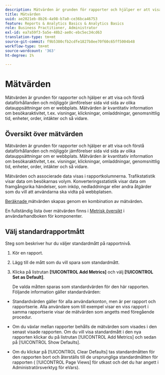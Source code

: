 ```yaml
---
description: Mätvärden är grunden för rapporter och hjälper er att visa och förstå dataförhållanden och möjliggör jämförelser sida vid sida av olika datauppsättningar om er webbplats. Mätvärden är kvantitativ information om besökaraktivitet, t.ex. visningar, klickningar, omladdningar, genomsnittlig tid, enheter, order, intäkter och så vidare.
title: Mätvärden
uuid: ae2021eb-8b26-4a98-b7a0-ce36bca46753
feature: Reports & Analytics Basics & Analytics Basics
role: Business Practitioner, Administrator
exl-id: ea7a59f3-5a5e-48b2-ae0c-ebc5ec34cd63
translation-type: tm+mt
source-git-commit: f9b5380cfb2cdfe1827b8ee70f60c65ff5004b48
workflow-type: tm+mt
source-wordcount: '363'
ht-degree: 1%

---
```


# Mätvärden

Mätvärden är grunden för rapporter och hjälper er att visa och förstå dataförhållanden och möjliggör jämförelser sida vid sida av olika datauppsättningar om er webbplats. Mätvärden är kvantitativ information om besökaraktivitet, t.ex. visningar, klickningar, omladdningar, genomsnittlig tid, enheter, order, intäkter och så vidare.

## Översikt över mätvärden

Mätvärden är grunden för rapporter och hjälper er att visa och förstå dataförhållanden och möjliggör jämförelser sida vid sida av olika datauppsättningar om er webbplats. Mätvärden är kvantitativ information om besökaraktivitet, t.ex. visningar, klickningar, omladdningar, genomsnittlig tid, enheter, order, intäkter och så vidare.

Mätvärden och associerade data visas i rapportkolumnerna. Trafikstatistik visar data om besökarnas volym. Konverteringsstatistik visar data om framgångsrika händelser, som inköp, nedladdningar eller andra åtgärder som du vill att användarna ska vidta på webbplatsen.

[Beräknade ](/help/components/c-calcmetrics/cm-overview.md) mätvärden skapas genom en kombination av mätvärden.

En fullständig lista över mätvärden finns i [Metrisk översikt](/help/components/metrics/overview.md) i användarhandboken för komponenter.

## Välj standardrapportmått

Steg som beskriver hur du väljer standardmått på rapportnivå.

<!-- 

t_metrics_set_default.xml

 -->

1. Kör en rapport.
1. Lägg till de mått som du vill spara som standardmått.
1. Klicka på listrutan **[!UICONTROL Add Metrics]** och välj **[!UICONTROL Set as Default]**.

   De valda måtten sparas som standardvärden för den här rapporten. Följande information gäller standardvärden:

* Standardvärden gäller för alla användarkonton, men är per rapport och rapportserie. Alla användare som till exempel visar en viss rapport i samma rapportserie visar de mätvärden som angetts med föregående procedur.
* Om du växlar mellan rapporter behålls de mätvärden som visades i den senast visade rapporten. Om du vill visa standardmått i den nya rapporten klickar du på listrutan [!UICONTROL Add Metrics] och sedan på [!UICONTROL Show Defaults].

* Om du klickar på [!UICONTROL Clear Defaults] tas standardmåtten för den rapporten bort och återställs till de ursprungliga standardmåtten för rapporten ( [!UICONTROL Page Views] för utkast och det du har angett i Administratörsverktyg för eVars).
